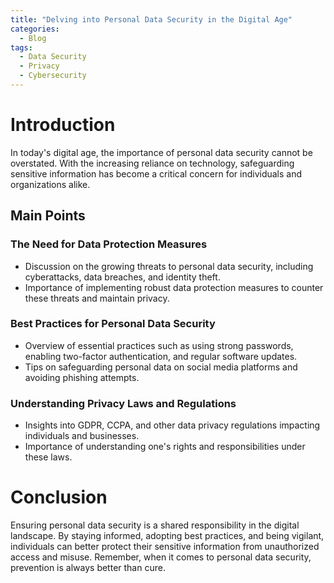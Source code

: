 ```yaml
---
title: "Delving into Personal Data Security in the Digital Age"
categories:
  - Blog
tags:
  - Data Security
  - Privacy
  - Cybersecurity
---
```


# Introduction
In today's digital age, the importance of personal data security cannot be overstated. With the increasing reliance on technology, safeguarding sensitive information has become a critical concern for individuals and organizations alike.

## Main Points
### The Need for Data Protection Measures
- Discussion on the growing threats to personal data security, including cyberattacks, data breaches, and identity theft.
- Importance of implementing robust data protection measures to counter these threats and maintain privacy.

### Best Practices for Personal Data Security
- Overview of essential practices such as using strong passwords, enabling two-factor authentication, and regular software updates.
- Tips on safeguarding personal data on social media platforms and avoiding phishing attempts.

### Understanding Privacy Laws and Regulations
- Insights into GDPR, CCPA, and other data privacy regulations impacting individuals and businesses.
- Importance of understanding one's rights and responsibilities under these laws.

# Conclusion
Ensuring personal data security is a shared responsibility in the digital landscape. By staying informed, adopting best practices, and being vigilant, individuals can better protect their sensitive information from unauthorized access and misuse. Remember, when it comes to personal data security, prevention is always better than cure.